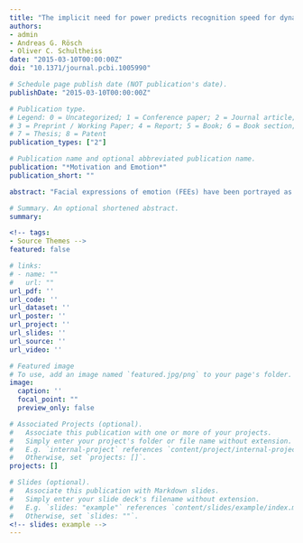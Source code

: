 ```yaml
---
title: "The implicit need for power predicts recognition speed for dynamic changes in facial expressions of emotion"
authors:
- admin
- Andreas G. Rösch
- Oliver C. Schultheiss
date: "2015-03-10T00:00:00Z"
doi: "10.1371/journal.pcbi.1005990"

# Schedule page publish date (NOT publication's date).
publishDate: "2015-03-10T00:00:00Z"

# Publication type.
# Legend: 0 = Uncategorized; 1 = Conference paper; 2 = Journal article;
# 3 = Preprint / Working Paper; 4 = Report; 5 = Book; 6 = Book section;
# 7 = Thesis; 8 = Patent
publication_types: ["2"]

# Publication name and optional abbreviated publication name.
publication: "*Motivation and Emotion*"
publication_short: ""

abstract: "Facial expressions of emotion (FEEs) have been portrayed as potent (dis-) incentives for power-motivated perceivers, because they signal the strength of a sender’s dominance. Here, we tested the hypothesis that individuals with a high implicit power motive (nPower), who have a disposition to seek (emotional) impact on others, would be faster at recognizing FEEs than individuals low in nPower. In a task employing videos of morphed FEEs, which are gradually changing from neutral to either anger, joy or surprise, higher nPower predicted faster recognition of the displayed emotion as well as a tendency to misidentify joy as anger. Our findings suggest that one way through which people high in nPower are socially influential is their enhanced sensitivity to emotional signals in their social environment."

# Summary. An optional shortened abstract.
summary:

<!-- tags:
- Source Themes -->
featured: false

# links:
# - name: ""
#   url: ""
url_pdf: ''
url_code: ''
url_dataset: ''
url_poster: ''
url_project: ''
url_slides: ''
url_source: ''
url_video: ''

# Featured image
# To use, add an image named `featured.jpg/png` to your page's folder.
image:
  caption: ''
  focal_point: ""
  preview_only: false

# Associated Projects (optional).
#   Associate this publication with one or more of your projects.
#   Simply enter your project's folder or file name without extension.
#   E.g. `internal-project` references `content/project/internal-project/index.md`.
#   Otherwise, set `projects: []`.
projects: []

# Slides (optional).
#   Associate this publication with Markdown slides.
#   Simply enter your slide deck's filename without extension.
#   E.g. `slides: "example"` references `content/slides/example/index.md`.
#   Otherwise, set `slides: ""`.
<!-- slides: example -->
---
```


<!-- {{% alert note %}}
Click the *Cite* button above to demo the feature to enable visitors to import publication metadata into their reference management software.
{{% /alert %}}

{{% alert note %}}
Click the *Slides* button above to demo Academic's Markdown slides feature.
{{% /alert %}} -->

<!-- Supplementary notes can be added here, including [code and math](https://sourcethemes.com/academic/docs/writing-markdown-latex/). -->
